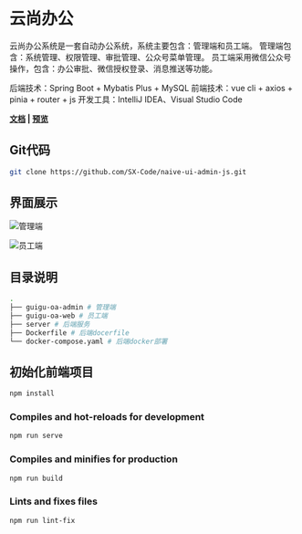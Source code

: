 # 云尚办公
云尚办公系统是一套自动办公系统，系统主要包含：管理端和员工端。
管理端包含：系统管理、权限管理、审批管理、公众号菜单管理。
员工端采用微信公众号操作，包含：办公审批、微信授权登录、消息推送等功能。

后端技术：Spring Boot + Mybatis Plus + MySQL
前端技术：vue cli + axios + pinia + router + js
开发工具：IntelliJ IDEA、Visual Studio Code

**[文档](https://sx-code.github.io/wiki/cloudoa/02_install/source_install.html) | [预览]()**

## Git代码
``` bash
git clone https://github.com/SX-Code/naive-ui-admin-js.git
```

## 界面展示
![管理端](https://cdn.staticaly.com/gh/sx-code/tuchuang@master/cloudoa/guigu-oa-admin.png)

![员工端](https://cdn.staticaly.com/gh/sx-code/tuchuang@master/cloudoa/guigu-oa-web.png)
## 目录说明

```bash
.
├── guigu-oa-admin # 管理端
├── guigu-oa-web # 员工端
├── server # 后端服务
├── Dockerfile # 后端docerfile
└── docker-compose.yaml # 后端docker部署
```



## 初始化前端项目
```bash
npm install
```

### Compiles and hot-reloads for development
```bash
npm run serve
```

### Compiles and minifies for production
```bash
npm run build
```
### Lints and fixes files
```bash
npm run lint-fix
```